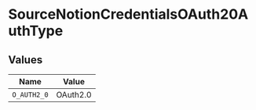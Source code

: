 # SourceNotionCredentialsOAuth20AuthType


## Values

| Name        | Value       |
| ----------- | ----------- |
| `O_AUTH2_0` | OAuth2.0    |